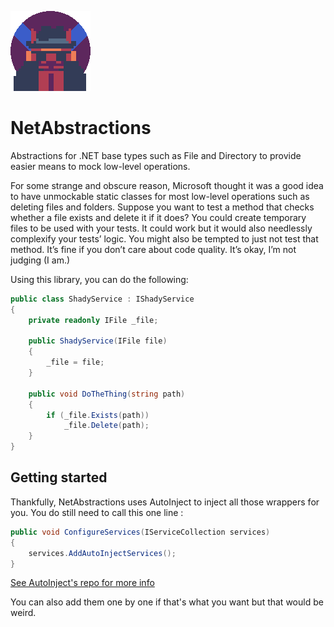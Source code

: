 ![NetAbstractions](https://github.com/Moreault/NetAbstractions/blob/master/netabstractions.png)

# NetAbstractions
Abstractions for .NET base types such as File and Directory to provide easier means to mock low-level operations.

For some strange and obscure reason, Microsoft thought it was a good idea to have unmockable static classes for most low-level operations such as deleting files and folders. 
Suppose you want to test a method that checks whether a file exists and delete it if it does? You could create temporary files to be used with your tests. It could work but it would also needlessly complexify your tests’ logic. 
You might also be tempted to just not test that method. It’s fine if you don’t care about code quality. It’s okay, I’m not judging (I am.)

Using this library, you can do the following: 

```c#
public class ShadyService : IShadyService
{
	private readonly IFile _file;

	public ShadyService(IFile file)
	{
		_file = file;
	}

	public void DoTheThing(string path)
	{
		if (_file.Exists(path))
			_file.Delete(path);
	}
}
```

## Getting started

Thankfully, NetAbstractions uses AutoInject to inject all those wrappers for you. You do still need to call this one line :

```c#
public void ConfigureServices(IServiceCollection services)
{
    services.AddAutoInjectServices();
}
```

[See AutoInject's repo for more info](https://github.com/Moreault/AutoInject "AutoInject")

You can also add them one by one if that's what you want but that would be weird.